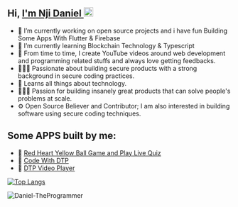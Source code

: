  ## Hi, <a href="https://daniel-theprogrammer.github.io/Portfolio/#portfolio"> I'm Nji Daniel </a> <img src="https://user-images.githubusercontent.com/1303154/88677602-1635ba80-d120-11ea-84d8-d263ba5fc3c0.gif" width="21px" height="21px" alt="hi">

- 🔭 I’m currently working on open source projects and i have fun Building Some Apps With Flutter & Firebase
- 🌱 I’m currently learning  Blockchain Technology & Typescript
- 🌱 From time to time, I create YouTube videos around web development and programming related stuffs and always love getting feedbacks.
- 👷🏾‍♂️ Passionate about building secure products with a strong background in secure coding practices.
- 📖 Learns all things about technology.
- 👷🏾‍♂️ Passion for building insanely great products that can solve people's problems at scale.
- ⚙ Open Source Believer and Contributor; I am also interested in building software using secure coding techniques.

## Some APPS built by me: 	
- 🔭 <a href="https://play.google.com/store/apps/details?id=red.heart.yellow.ball"> Red Heart Yellow Ball Game and Play Live Quiz</a>
- 🔭 <a href="https://play.google.com/store/apps/details?id=com.code.from.scratch.withme"> Code With DTP </a>
- 🔭 <a href="https://play.google.com/store/apps/details?id=com.dtp.player">  DTP Video Player  </a>




[![Top Langs](https://github-readme-stats.vercel.app/api/top-langs/?username=Daniel-TheProgrammer&langs_count=20&layout=compact&theme=midnight-purple&align=right&width=100%&hide_border=true)](https://github.com/anuraghazra/github-readme-stats)
 <p><img align="center" src="https://github-readme-streak-stats.herokuapp.com/?user=Daniel-TheProgrammer&theme=midnight-purple&align=ce&width=100%&hide_border=true" alt="Daniel-TheProgrammer" /></p>
